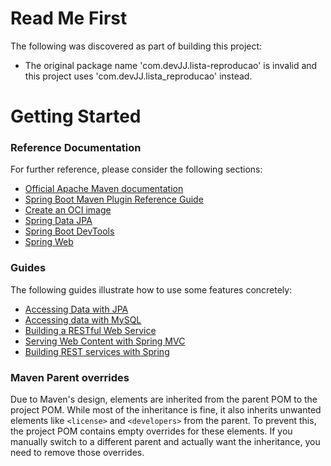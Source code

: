# Read Me First
The following was discovered as part of building this project:

* The original package name 'com.devJJ.lista-reproducao' is invalid and this project uses 'com.devJJ.lista_reproducao' instead.

# Getting Started

### Reference Documentation
For further reference, please consider the following sections:

* [Official Apache Maven documentation](https://maven.apache.org/guides/index.html)
* [Spring Boot Maven Plugin Reference Guide](https://docs.spring.io/spring-boot/3.4.0/maven-plugin)
* [Create an OCI image](https://docs.spring.io/spring-boot/3.4.0/maven-plugin/build-image.html)
* [Spring Data JPA](https://docs.spring.io/spring-boot/3.4.0/reference/data/sql.html#data.sql.jpa-and-spring-data)
* [Spring Boot DevTools](https://docs.spring.io/spring-boot/3.4.0/reference/using/devtools.html)
* [Spring Web](https://docs.spring.io/spring-boot/3.4.0/reference/web/servlet.html)

### Guides
The following guides illustrate how to use some features concretely:

* [Accessing Data with JPA](https://spring.io/guides/gs/accessing-data-jpa/)
* [Accessing data with MySQL](https://spring.io/guides/gs/accessing-data-mysql/)
* [Building a RESTful Web Service](https://spring.io/guides/gs/rest-service/)
* [Serving Web Content with Spring MVC](https://spring.io/guides/gs/serving-web-content/)
* [Building REST services with Spring](https://spring.io/guides/tutorials/rest/)

### Maven Parent overrides

Due to Maven's design, elements are inherited from the parent POM to the project POM.
While most of the inheritance is fine, it also inherits unwanted elements like `<license>` and `<developers>` from the parent.
To prevent this, the project POM contains empty overrides for these elements.
If you manually switch to a different parent and actually want the inheritance, you need to remove those overrides.

